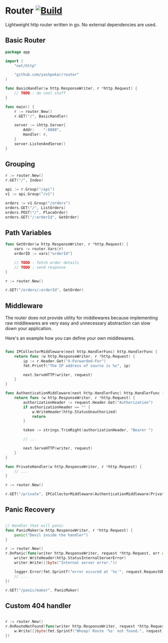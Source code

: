 # Router [![Build](https://github.com/yashpokar/router/actions/workflows/ci.yaml/badge.svg)](https://github.com/yashpokar/router/actions/workflows/ci.yaml)

Lightweight http router written in go.
No external dependencies are used.

## Basic Router

```go
package app

import (
    "net/http"

    "github.com/yashpokar/router"
)

func BasicHandler(w http.ResponseWriter, r *http.Request) {
    // TODO : do cool stuff
}

func main() {
    r := router.New()
	r.GET("/", BasicHandler)

    server := &http.Server{
        Addr:    ":8080",
        Handler: r,
    }
    server.ListenAndServe()
}
```

## Grouping

```go
r := router.New()
r.GET("/", Index)

api := r.Group("/api")
v1 := api.Group("/v1")

orders := v1.Group("/orders")
orders.GET("/", ListOrders)
orders.POST("/", PlaceOrder)
orders.GET("/:orderId", GetOrder)
```

## Path Variables

```go
func GetOrder(w http.ResponseWriter, r *http.Request) {
    vars := router.Vars(r)
    orderID := vars["orderId"]

    // TODO : fetch order details
    // TODO : send response
}

r := router.New()

r.GET("/orders/:orderId", GetOrder)
```

## Middleware

The router does not provide utility for middlewares because implementing raw middlewares are very easy
and unnecessary abstraction can slow down your application.

Here's an example how you can define your own middlewares.

```go

func IPCollectorMiddleware(next http.HandlerFunc) http.HandlerFunc {
    return func (w http.ResponseWriter, r *http.Request) {
        ip := r.Header.Get("X-Forwarded-For")
        fmt.Printf("The IP address of source is %s", ip)

        next.ServeHTTP(writer, request)
    }
}

func AuthenticationMiddleware(next http.HandlerFunc) http.HandlerFunc {
    return func (w http.ResponseWriter, r *http.Request) {
		authorizationHeader := request.Header.Get("Authorization")
		if authorizationHeader == "" {
            w.WriteHeader(http.StatusUnauthorized)
            return
        }

        token := strings.TrimRight(authorizationHeader, "Bearer ")

        // ...

        next.ServeHTTP(writer, request)
    }
}

func PrivateHandler(w http.ResponseWriter, r *http.Request) {
    // ...
}

r := router.New()

r.GET("/private", IPCollectorMiddleware(AuthenticationMiddleware(PrivateHandler)))
```

## Panic Recovery

```go

// Handler that will panic
func PanicMaker(w http.ResponseWriter, r *http.Request) {
    panic("Devil inside the handler")
}

r := router.New()
r.OnPanic(func(writer http.ResponseWriter, request *http.Request, err any) {
    writer.WriteHeader(http.StatusInternalServerError)
    writer.Write([]byte("Internal server error."))

    logger.Error(fmt.Sprintf("error occured at '%s'", request.RequestURI), err)
    // ...
})

r.GET("/panic/maker", PanicMaker)
```

## Custom 404 handler

```go

r := router.New()
r.OnRouteNotFound(func(writer http.ResponseWriter, request *http.Request) {
    w.Write([]byte(fmt.Sprintf("Whoop! Route '%s' not found.", request.RequestURI)))
})
```
